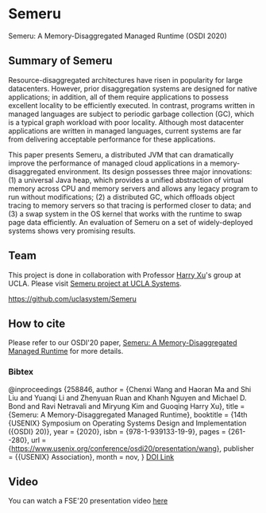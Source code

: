 # Semeru
Semeru: A Memory-Disaggregated Managed Runtime (OSDI 2020)

## Summary of Semeru  
Resource-disaggregated architectures have risen in popularity for large datacenters. However, prior disaggregation systems are designed for native applications; in addition, all of them require applications to possess excellent locality to be efficiently executed. In contrast, programs written in managed languages are subject to periodic garbage collection (GC), which is a typical graph workload with poor locality. Although most datacenter applications are written in managed languages, current systems are far from delivering acceptable performance for these applications.

This paper presents Semeru, a distributed JVM that can dramatically improve the performance of managed cloud applications in a memory-disaggregated environment. Its design possesses three major innovations: (1) a universal Java heap, which provides a unified abstraction of virtual memory across CPU and memory servers and allows any legacy program to run without modifications; (2) a distributed GC, which offloads object tracing to memory servers so that tracing is performed closer to data; and (3) a swap system in the OS kernel that works with the runtime to swap page data efficiently. An evaluation of Semeru on a set of widely-deployed systems shows very promising results.
## Team 
This project is done in collaboration with Professor [Harry Xu](http://web.cs.ucla.edu/~harryxu/)'s group at UCLA. Please visit [Semeru project at UCLA Systems](https://github.com/uclasystem/Semeru).

https://github.com/uclasystem/Semeru

## How to cite 
Please refer to our OSDI'20 paper, [Semeru: A Memory-Disaggregated Managed Runtime](https://www.usenix.org/conference/osdi20/presentation/wang) for more details. 
### Bibtex  
@inproceedings {258846,
author = {Chenxi Wang and Haoran Ma and Shi Liu and Yuanqi Li and Zhenyuan Ruan and Khanh Nguyen and Michael D. Bond and Ravi Netravali and Miryung Kim and Guoqing Harry Xu},
title = {Semeru: A Memory-Disaggregated Managed Runtime},
booktitle = {14th {USENIX} Symposium on Operating Systems Design and Implementation ({OSDI} 20)},
year = {2020},
isbn = {978-1-939133-19-9},
pages = {261--280},
url = {https://www.usenix.org/conference/osdi20/presentation/wang},
publisher = {{USENIX} Association},
month = nov,
}
[DOI Link](https://dl.acm.org/doi/10.1145/3468264.3468610)

## Video
You can watch a FSE'20 presentation video [here](https://youtu.be/MFA3MmNDKaM)
 
